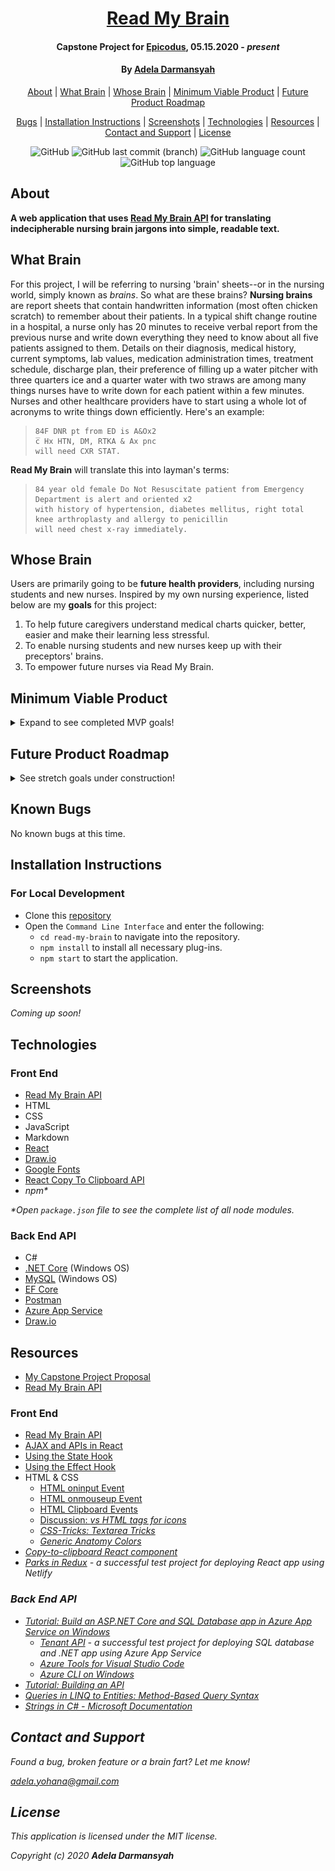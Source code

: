 <div align=center>

# [Read My Brain](https://github.com/ayohana/read-my-brain.git/)

#### Capstone Project for [Epicodus](https://www.epicodus.com/), 05.15.2020 - _present_

#### By [**Adela Darmansyah**](https://github.com/ayohana/)

[About](#About) | [What Brain](##What-Brain) | [Whose Brain](#Whose-Brain) | [Minimum Viable Product](#Minimum-Viable-Product) | [Future Product Roadmap](#Future-Product-Roadmap)

[Bugs](#Known-Bugs) | [Installation Instructions](#Installation-Instructions) | [Screenshots](#Screenshots)  | [Technologies](#Technologies) | [Resources](#Resources) | [Contact and Support](#Contact-and-Support) | [License](#License)

![GitHub](https://img.shields.io/github/license/ayohana/read-my-brain-api?color=%23DE98B2&style=for-the-badge) ![GitHub last commit (branch)](https://img.shields.io/github/last-commit/ayohana/read-my-brain-api/master?color=%23DE98B2&style=for-the-badge) ![GitHub language count](https://img.shields.io/github/languages/count/ayohana/read-my-brain-api?color=%23DE98B2&style=for-the-badge) ![GitHub top language](https://img.shields.io/github/languages/top/ayohana/read-my-brain-api?color=%23DE98B2&style=for-the-badge)

</div>

## About

**A web application that uses [Read My Brain API](https://github.com/ayohana/read-my-brain-api.git/) for translating indecipherable nursing brain jargons into simple, readable text.**

## What Brain

For this project, I will be referring to nursing 'brain' sheets--or in the nursing world, simply known as _brains_. So what are these brains? **Nursing brains** are report sheets that contain handwritten information (most often chicken scratch) to remember about their patients. In a typical shift change routine in a hospital, a nurse only has 20 minutes to receive verbal report from the previous nurse and write down everything they need to know about all five patients assigned to them. Details on their diagnosis, medical history, current symptoms, lab values, medication administration times, treatment schedule, discharge plan, their preference of filling up a water pitcher with three quarters ice and a quarter water with two straws are among many things nurses have to write down for each patient within a few minutes. Nurses and other healthcare providers have to start using a whole lot of acronyms to write things down efficiently. Here's an example:

> `````
> 84F DNR pt from ED is A&Ox2
> c̅ Hx HTN, DM, RTKA & Ax pnc
> will need CXR STAT.
> `````

**Read My Brain** will translate this into layman's terms:

> `````
> 84 year old female Do Not Resuscitate patient from Emergency Department is alert and oriented x2
> with history of hypertension, diabetes mellitus, right total knee arthroplasty and allergy to penicillin
> will need chest x-ray immediately.
> `````

## Whose Brain

Users are primarily going to be **future health providers**, including nursing students and new nurses. Inspired by my own nursing experience, listed below are my **goals** for this project:
1. To help future caregivers understand medical charts quicker, better, easier and make their learning less stressful.
2. To enable nursing students and new nurses keep up with their preceptors' brains.
3. To empower future nurses via Read My Brain.

## Minimum Viable Product

<details>
  <summary>Expand to see completed MVP goals!</summary>

  - [x] Design the database structure using Draw.io.
  - [x] Build a back-end API using C#/.NET Core and MySQL with READ functionality.
      - [x] Read a sentence by sending the sentence as a query parameter and the API will return the translated sentence.
  - [x] Design a component diagram for the front end using Draw.io.
  - [x] Build a front-end JavaScript/React application that allows users to enter a sentence and display the translated sentence.
      - [x] The default view will be a form with a single text box and a submit functionality.
      - [x] The user will be able to enter a sentence into the text box and submit it.
      - [x] There will be a maximum number of 50 characters in a sentence.
      - [x] Upon submission, the application will call the API to read the sentence.
      - [x] The application will display the returned API response as a string.

<div align=center>

  #### MVP React Component Diagram

  <img src="./public/mvp-react-component-diagram.png" width=500px alt="MVP React Component Diagram">

</div>

</details>

## Future Product Roadmap

<details>
  <summary>See stretch goals under construction!</summary>

  - [x] Build a back-end API using C#/.NET Core and MySQL with full CRUD functionality.
      - [x] Create a new term and its abbreviation into the API's database.
      - [x] Read a sentence by sending the sentence as a query parameter and the API will return the translated sentence.
      - [x] Update details of an term.
      - [x] Delete an term.
  - [x] Enable querying special characters. For instance, c̅ for with, ā for before and p̄ for after.
  - [x] Deploy API's database via Azure.
  - [x] Deploy the back-end API via Azure.
  - [ ] Deploy the front-end application via Firebase/Netlify.
  - [x] Users can enter longer sentences (max 200 characters per sentence).
  - [x] Users can enter a paragraph (max 1000 characters).
  - [x] There's an unlimited number of characters a user can enter.
  - [x] The API can translate live/real-time.
  - [x] Users can copy special characters and insert them into their input text. For instance, icons c̅ for with, ā for before and p̄ for after.
  - [x] Use custom CSS styling instead of styling libraries.
  - [ ] Insert special characters automatically to input text area on clicking them.
  - [x] Refactor `<input>` to `<textarea>` to enable resizing the text box.
  - [x] Display ~~tooltip~~message for successfully copying~~/inserting~~ icons.
  - [x] Add CSS animation to display "copied" message.
  - [x] Users can copy the translated result ~~with a click of a button~~by clicking the translated text.
  - [ ] Add functionality to generate random sentences in the front end so that users can test/use the app right away.
  - [ ] Refactor API call method in the front end to only call the API as needed (per word instead of per letter typed).
  - [ ] Refactor React component diagram.
      - [ ] Add an "About" section to the front end.
      - [ ] Add a footer to the front end with a link to my GitHub repo.
      - [ ] Users can add new terms via the front-end application for open contribution.
      - [ ] Users can update existing terms via the front-end application.
      - [ ] Warn users to be careful when translating real patient or personal identity information to prevent violating their privacy (HIPAA).
  - [ ] Create an API key for users.
  - [ ] Count the number of app usage (count every time a translation occurs).
  - [ ] Configure Azure/back end CORS settings to only allow Read My Brain (one application) to access it.
  - [ ] Share the application by posting in a nursing forum.
  - [ ] Application offers light and dark mode.
  - [ ] Add a blinking text cursor to text editor.
  - [ ] Use Redux in case the application's scale of state gets very large.
  - [ ] Apply Swagger API or add Views to API for http routes documentation.
  - [ ] The API can translate the vice versa (from layman’s terms to nursing jargons).
  - [x] ~~Use a React UI library such as React Semantic UI or Material UI.~~
  - [x] ~~Use Quill's basic text editor for application UI.~~
  - [x] ~~Apply Quill's toolbar.~~
  - [x] ~~Modify Quill's toolbar by adding an option to insert special characters into user input. For instance, c̅ for with, ā for before and p̄ for after.~~

  _Note: Quill does not have an event listener that will help with the live translation feature therefore stretch goals were refactored._

</details>

## Known Bugs

No known bugs at this time.

## Installation Instructions

### For Local Development

* Clone this [repository](https://github.com/ayohana/read-my-brain.git/)
* Open the `Command Line Interface` and enter the following:
  * `cd read-my-brain` to navigate into the repository.
  * `npm install` to install all necessary plug-ins.
  * `npm start` to start the application.

## Screenshots

<!-- API Database Structure:

![Read My Brain API's Database Structure created using Draw.io](./Images/read-my-brain-api-database-structure.png/) -->

_Coming up soon!_


## Technologies

### Front End

* [Read My Brain API](https://github.com/ayohana/read-my-brain-api.git/)
* HTML
* CSS
* JavaScript
* Markdown
* [React](https://reactjs.org/)
* [Draw.io](https://app.diagrams.net/)
* [Google Fonts](https://fonts.google.com/)
* [React Copy To Clipboard API](https://www.npmjs.com/package/react-copy-to-clipboard)
* _npm*_

_*Open `package.json` file to see the complete list of all node modules._

### Back End API

* C#
* [.NET Core](https://dotnet.microsoft.com/download/dotnet-core/) (Windows OS)
* [MySQL](https://dev.mysql.com/downloads/file/?id=484919) (Windows OS)
* [EF Core](https://github.com/PomeloFoundation/Pomelo.EntityFrameworkCore.MySql)
* [Postman](https://www.postman.com/downloads/)
* [Azure App Service](https://azure.microsoft.com/en-us/services/app-service/)
* [Draw.io](https://app.diagrams.net/)

## Resources

* [My Capstone Project Proposal](https://docs.google.com/document/d/1bxW7XzQk9xxoDU-CSc2oWtsvJcJJNuBybUBFhglaJDo/edit?usp=sharing)
* [Read My Brain API](https://github.com/ayohana/read-my-brain-api.git/)

### Front End

* [Read My Brain API](https://github.com/ayohana/read-my-brain-api.git/)
* [AJAX and APIs in React](https://reactjs.org/docs/faq-ajax.html)
* [Using the State Hook](https://reactjs.org/docs/hooks-state.html)
* [Using the Effect Hook](https://reactjs.org/docs/hooks-effect.html)
* HTML & CSS
    * [HTML oninput Event](https://www.w3schools.com/jsref/event_oninput.asp)
    * [HTML onmouseup Event](https://www.w3schools.com/jsref/event_onmouseup.asp)
    * [HTML Clipboard Events](https://www.w3schools.com/jsref/obj_clipboardevent.asp)
    * [Discussion: <i> vs <span> HTML tags for icons](https://stackoverflow.com/questions/11135261/should-i-use-i-tag-for-icons-instead-of-span)
    * [CSS-Tricks: Textarea Tricks](https://css-tricks.com/textarea-tricks/)
    * [Generic Anatomy Colors](https://www.slicer.org/wiki/Slicer3:2010_GenericAnatomyColors)
* [Copy-to-clipboard React component](https://github.com/nkbt/react-copy-to-clipboard)
* [Parks in Redux](https://github.com/ayohana/parks-redux.git) - a successful test project for deploying React app using Netlify



### Back End API

* [Tutorial: Build an ASP.NET Core and SQL Database app in Azure App Service on Windows](https://docs.microsoft.com/en-us/azure/app-service/app-service-web-tutorial-dotnetcore-sqldb)
  * [Tenant API](https://github.com/ayohana/TenantAPI.git) - a successful test project for deploying SQL database and .NET app using Azure App Service
  * [Azure Tools for Visual Studio Code](https://marketplace.visualstudio.com/items?itemName=ms-vscode.vscode-node-azure-pack)
  * [Azure CLI on Windows](https://docs.microsoft.com/en-us/cli/azure/install-azure-cli-windows?view=azure-cli-latest#install-or-update)
* [Tutorial: Building an API](https://www.learnhowtoprogram.com/c-and-net/building-an-api)
* [Queries in LINQ to Entities: Method-Based Query Syntax](https://docs.microsoft.com/en-us/dotnet/framework/data/adonet/ef/language-reference/queries-in-linq-to-entities#method-based-query-syntax)
* [Strings in C# - Microsoft Documentation](https://docs.microsoft.com/en-us/dotnet/csharp/programming-guide/strings/)

## Contact and Support

Found a bug, broken feature or a brain fart? Let me know!

[adela.yohana@gmail.com](mailto:adela.yohana@gmail.com)

## License

This application is licensed under the MIT license.

Copyright (c) 2020 **Adela Darmansyah**